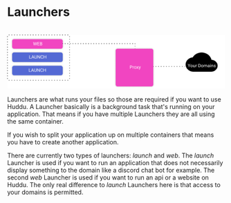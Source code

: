 # Launchers
<br>

<img src="../img/launchers.png" alt="Group 7" style="zoom:150%;" />
<br>

Launchers are what runs your files so those are required if you want to use Huddu. A Launcher basically is a background task that's running on your application. That means if you have multiple Launchers they are all using the same container.

If you wish to split your application up on multiple containers that means you have to create another application.

There are currently two types of launchers: *launch* and *web*. The *launch* Launcher is used if you want to run an application that does not necessarily display something to the domain like a discord chat bot for example. The second *web* Launcher is used if you want to run an api or a website on Huddu. The only real difference to *launch* Launchers here is that access to your domains is permitted.